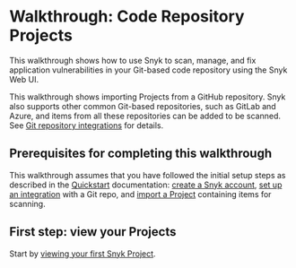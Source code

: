 # Walkthrough: Code Repository Projects

This walkthrough shows how to use Snyk to scan, manage, and fix application vulnerabilities in your Git-based code repository using the Snyk Web UI.

This walkthrough shows importing Projects from a GitHub repository. Snyk also supports other common Git-based repositories, such as GitLab and Azure, and items from all these repositories can be added to be scanned. See [Git repository integrations](../../integrate-with-snyk/git-repositories-scms-integrations-with-snyk/) for details.

## Prerequisites for completing this walkthrough

This walkthrough assumes that you have followed the initial setup steps as described in the [Quickstart](../../getting-started/quickstart/) documentation: [create a Snyk account](../../getting-started/quickstart/create-or-log-in-to-a-snyk-account.md), [set up an integration](../../getting-started/quickstart/set-up-an-integration.md) with a Git repo, and [import a Project](../../getting-started/quickstart/import-a-project.md) containing items for scanning.

## First step: view your Projects

Start by [viewing your first Snyk Project](view-your-first-snyk-projects.md).
